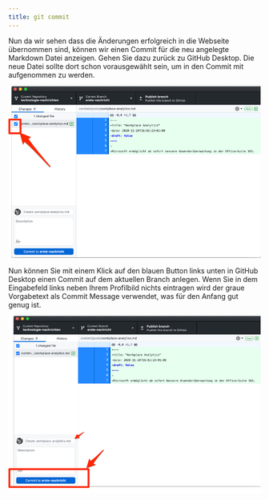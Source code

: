 ```yaml
---
title: git commit
---
```


Nun da wir sehen dass die Änderungen erfolgreich in die Webseite übernommen sind, können wir einen Commit für die neu angelegte Markdown Datei anzeigen. Gehen Sie dazu zurück zu GitHub Desktop. Die neue Datei sollte dort schon vorausgewählt sein, um in den Commit mit aufgenommen zu werden.

![](./img/desktop_staging.png)

Nun können Sie mit einem Klick auf den blauen Button links unten in GitHub Desktop einen Commit auf dem aktuellen Branch anlegen. Wenn Sie in dem Eingabefeld links neben Ihrem Profilbild nichts eintragen wird der graue Vorgabetext als Commit Message verwendet, was für den Anfang gut genug ist.

![](./img/desktop_commit.png)